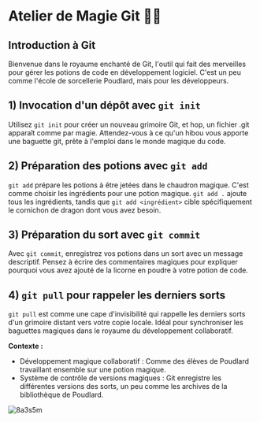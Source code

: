 # Atelier de Magie Git 🧙‍♂️

## Introduction à Git
Bienvenue dans le royaume enchanté de Git, l'outil qui fait des merveilles pour gérer les potions de code en développement logiciel. C'est un peu comme l'école de sorcellerie Poudlard, mais pour les développeurs.

## 1) Invocation d'un dépôt avec `git init`
Utilisez `git init` pour créer un nouveau grimoire Git, et hop, un fichier .git apparaît comme par magie. Attendez-vous à ce qu'un hibou vous apporte une baguette git, prête à l'emploi dans le monde magique du code.

## 2) Préparation des potions avec `git add`
`git add` prépare les potions à être jetées dans le chaudron magique. C'est comme choisir les ingrédients pour une potion magique. `git add .` ajoute tous les ingrédients, tandis que `git add <ingrédient>` cible spécifiquement le cornichon de dragon dont vous avez besoin.

## 3) Préparation du sort avec `git commit`
Avec `git commit`, enregistrez vos potions dans un sort avec un message descriptif. Pensez à écrire des commentaires magiques pour expliquer pourquoi vous avez ajouté de la licorne en poudre à votre potion de code.

## 4) `git pull` pour rappeler les derniers sorts
`git pull` est comme une cape d'invisibilité qui rappelle les derniers sorts d'un grimoire distant vers votre copie locale. Idéal pour synchroniser les baguettes magiques dans le royaume du développement collaboratif.

**Contexte :**
- Développement magique collaboratif : Comme des élèves de Poudlard travaillant ensemble sur une potion magique.
- Système de contrôle de versions magiques : Git enregistre les différentes versions des sorts, un peu comme les archives de la bibliothèque de Poudlard.
  
![8a3s5m](https://github.com/xixi52/TutoGit/assets/66535418/cf9ce84e-9d3d-4f38-a1d6-bb2faeaf40f8)
